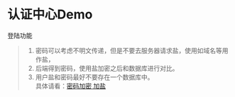 # 认证中心Demo
 登陆功能
 >1. 密码可以考虑不明文传递，但是不要去服务器请求盐，使用如域名等用作盐，
 >2. 后端得到密码，使用盐加密之后和数据库进行对比。
 >3. 用户盐和密码最好不要存在一个数据库中。
 <br>具体请看：[密码加密 加盐](https://blog.csdn.net/chichichichi/article/details/79548049###)
 